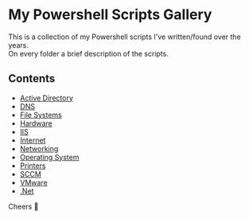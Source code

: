 # My Powershell Scripts Gallery

This is a collection of my Powershell scripts I've written/found over the years.  
On every folder a brief description of the scripts.

## Contents

* [Active Directory](Active%20Directory)
* [DNS](DNS)
* [File Systems](File%20Systems)
* [Hardware](Hardware)
* [IIS](IIS)
* [Internet](Internet)
* [Networking](Networking)
* [Operating System](Operating%20System)
* [Printers](Printers)
* [SCCM](SCCM)
* [VMware](VMware)
* [.Net](.Net)

Cheers 🍻
